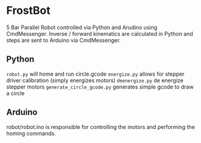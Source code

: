 # FrostBot
5 Bar Parallel Robot controlled via Python and Arudino using CmdMessenger.  Inverse / forward kinematics are calculated in Python and steps are sent to Arduino via CmdMessenger.

## Python
`robot.py` will home and run circle.gcode
`energize.py` allows for stepper driver calibration (simply energizes motors)
`deenergize.py` de energize stepper motors
`generate_circle_gcode.py` generates simple gcode to draw a circle

## Arduino
robot/robot.ino is responsible for controlling the motors and performing the homing commands.
